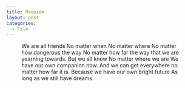 ```yaml
---
title: Requiem
layout: post
categories:
  - Film
---
```


<figure class="poem">We are all friends
No matter when
No matter where
No matter how dangerous the way
No matter how far the way that we are yearning towards.
But we all know
No matter where we are
We have our own companion now.
And we can get everywhere no matter how far it is.
Because we have our own bright future
As long as we still have dreams.</figure>
